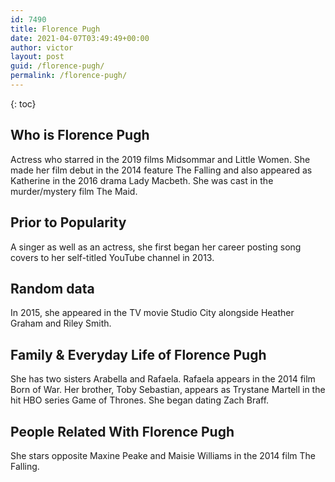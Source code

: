 ```yaml
---
id: 7490
title: Florence Pugh
date: 2021-04-07T03:49:49+00:00
author: victor
layout: post
guid: /florence-pugh/
permalink: /florence-pugh/
---
```



{: toc}


## Who is Florence Pugh



Actress who starred in the 2019 films Midsommar and Little Women. She made her film debut in the 2014 feature The Falling and also appeared as Katherine in the 2016 drama Lady Macbeth. She was cast in the murder/mystery film The Maid. 

                
                
                
## Prior to Popularity



A singer as well as an actress, she first began her career posting song covers to her self-titled YouTube channel in 2013.

                
                
                
## Random data



In 2015, she appeared in the TV movie Studio City alongside Heather Graham and Riley Smith. 

                
                
                
## Family & Everyday Life of Florence Pugh



She has two sisters Arabella and Rafaela. Rafaela appears in the 2014 film Born of War. Her brother, Toby Sebastian, appears as Trystane Martell in the hit HBO series Game of Thrones. She began dating Zach Braff.

                
                
                
## People Related With Florence Pugh



She stars opposite Maxine Peake and Maisie Williams in the 2014 film The Falling.

                
              
            
          
          
          